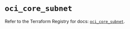# `oci_core_subnet`

Refer to the Terraform Registry for docs: [`oci_core_subnet`](https://registry.terraform.io/providers/oracle/oci/6.37.0/docs/resources/core_subnet).
